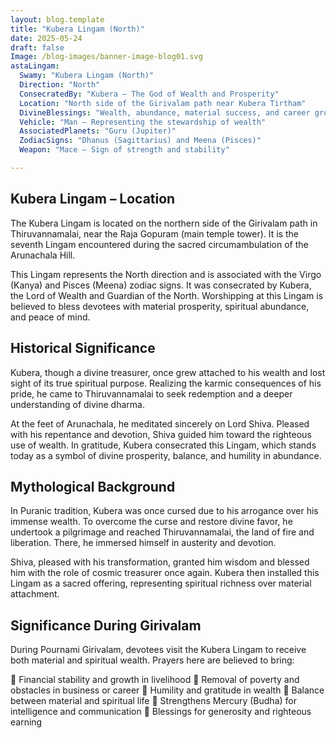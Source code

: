```yaml
---
layout: blog.template
title: "Kubera Lingam (North)"
date: 2025-05-24
draft: false
Image: /blog-images/banner-image-blog01.svg
astaLingam:
  Swamy: "Kubera Lingam (North)"
  Direction: "North"
  ConsecratedBy: "Kubera – The God of Wealth and Prosperity"
  Location: "North side of the Girivalam path near Kubera Tirtham"
  DivineBlessings: "Wealth, abundance, material success, and career growth"
  Vehicle: "Man – Representing the stewardship of wealth"
  AssociatedPlanets: "Guru (Jupiter)"
  ZodiacSigns: "Dhanus (Sagittarius) and Meena (Pisces)"
  Weapon: "Mace – Sign of strength and stability"

---
```


## Kubera Lingam – Location

The Kubera Lingam is located on the northern side of the Girivalam path in Thiruvannamalai, near the Raja Gopuram (main temple tower). It is the seventh Lingam encountered during the sacred circumambulation of the Arunachala Hill.

This Lingam represents the North direction and is associated with the Virgo (Kanya) and Pisces (Meena) zodiac signs. It was consecrated by Kubera, the Lord of Wealth and Guardian of the North. Worshipping at this Lingam is believed to bless devotees with material prosperity, spiritual abundance, and peace of mind.

## Historical Significance

Kubera, though a divine treasurer, once grew attached to his wealth and lost sight of its true spiritual purpose. Realizing the karmic consequences of his pride, he came to Thiruvannamalai to seek redemption and a deeper understanding of divine dharma.

At the feet of Arunachala, he meditated sincerely on Lord Shiva. Pleased with his repentance and devotion, Shiva guided him toward the righteous use of wealth. In gratitude, Kubera consecrated this Lingam, which stands today as a symbol of divine prosperity, balance, and humility in abundance.

## Mythological Background

In Puranic tradition, Kubera was once cursed due to his arrogance over his immense wealth. To overcome the curse and restore divine favor, he undertook a pilgrimage and reached Thiruvannamalai, the land of fire and liberation. There, he immersed himself in austerity and devotion.

Shiva, pleased with his transformation, granted him wisdom and blessed him with the role of cosmic treasurer once again. Kubera then installed this Lingam as a sacred offering, representing spiritual richness over material attachment.

## Significance During Girivalam

During Pournami Girivalam, devotees visit the Kubera Lingam to receive both material and spiritual wealth. Prayers here are believed to bring:

🙏 Financial stability and growth in livelihood
🙏 Removal of poverty and obstacles in business or career
🙏 Humility and gratitude in wealth
🙏 Balance between material and spiritual life
🙏 Strengthens Mercury (Budha) for intelligence and communication
🙏 Blessings for generosity and righteous earning


